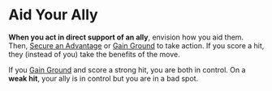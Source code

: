 # Aid Your Ally

**When you act in direct support of an ally**, envision how you aid them. Then, [Secure an Advantage](4._Moves/Adventure/Secure_an_Advantage.md) or [Gain Ground](Gain_Ground.md) to take action. If you score a hit, they (instead of you) take the benefits of the move.

If you [Gain Ground](Gain_Ground.md) and score a strong hit, you are both in control. On a **weak hit**, your ally is in control but you are in a bad spot.